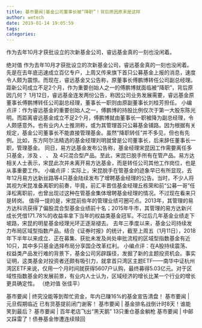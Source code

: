 ```yaml
---
title: 基市要闻|基金公司董事长被“降职”！背后原因原来是这样
author: wetech
date: 2019-01-14 19:05:59
tags: 
categories: 
---
```

作为去年10月才获批设立的次新基金公司，睿远基金真的一刻也没闲着。
<!-- more -->
绝对值
作为去年10月才获批设立的次新基金公司，睿远基金真的一刻也没闲着。
先是在去年底迅速成立百亿专户，上周又传来旗下首只公募基金上报的消息，速度令人颇为震惊。而现在，睿远基金又公告称，原董事长傅鹏博转任公司副总经理。距新公司成立不足2个月，作为重要创始人之一的傅鹏博就面临被“降职”，背后原因几何？
1月12日，睿远基金连发两份公告，称因公司业务发展需要，睿远基金原董事长傅鹏博转任公司副总经理，董事长一职则由原副董事长刘桂芳担任。
小编点评：作为睿远基金的重要创始人之一，傅鹏博的持股比例仅次于第一大股东陈光明。而距离睿远基金成立不足2个月，傅鹏博就由董事长一职被降为副总经理，令人颇感意外。也有业内人士推测称，或为其管理首只公募基金铺路。因为根据有关规定，基金公司董事长不能直接管理基金。虽然“降职转任”并不多见，但也有先例。比如，东方阿尔法精选的基金经理刘明就曾是公司董事长，后来辞任董事长一职，管理基金。
同日，易方达基金发布公告称，基金经理宋昆因工作需要离任多只基金，涉及
、
、
及
4只混合型产品。至此，宋昆已脱手所有在管产品。易方达相关人士表示，宋昆此次并未离开易方达基金，而是转任公司其他工作岗位，也是从事重要工作。
小编点评：实际上，宋昆脱手在管基金的迹象早已有所显现，去年12月易方达新丝路等4只基金陆续发布了增聘基金经理的公告。当时，不少人将其视为宋昆准备离职的前奏，毕竟，前汇丰晋信基金经理丘栋荣和前“公募一哥”任泽松离职前，也曾出现过这种在管基金集体增聘基金经理的情况。不过现在看来只是转岗。
值得一提的是，宋昆前些年的管理业绩可圈可点。2013年，其管理的易方达科讯获得了偏股混合型基金业绩前十名；2015年牛市，其管理的易方达新兴成长凭借171.78%的收益率拿下当年的权益类基金冠军。不过后几年基金业绩走下坡路，宋昆的明星基金经理光环正逐渐褪去。
去年三季度以来，基金公司持续发力布局区域型指数产品。结合《证券时报》的统计，截至上周五（1月11日），2018年下半年以来成立、正在募集、获批未发及尚处审批流程的区域型指数基金有近10只，其中多只基金选择布局分享国企改革红利。
小编点评：在A股持续震荡、权益类产品发行难的背景下，基金公司另辟蹊径，发掘了新的主题投资机会。事实证明，这类基金对投资者还颇有吸引力，就拿首只湾区主题ETF——南华中证杭州湾区ETF来说，仅用一个月时间就获得5607户认购，最终募得5.03亿元。对于区域性指数基金的发展前景，有业内人士认为，区域经济的增长比某一个行业的增长更具确定性。
（绝对值 张佳平）
 
 
基市要闻 | 终究没能等到帮忙资金，年内已赚16%的基金宣告清盘！
基市要闻 | 元旦假期临近 已有货基提前闭门谢客！
基市要闻 | 基金排名战倒计时8天！谁能笑到最后？
基市要闻 | 百年老店飞出“黑天鹅” 13只重仓基金躺枪
基市要闻 | 中邮又踩雷了！债券基金惨遭连续赎回
